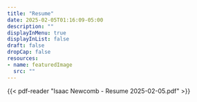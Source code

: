 ```yaml
---
title: "Resume"
date: 2025-02-05T01:16:09-05:00
description: ""
displayInMenu: true
displayInList: false
draft: false
dropCap: false
resources:
- name: featuredImage
  src: ""
---
```


{{< pdf-reader "Isaac Newcomb - Resume 2025-02-05.pdf" >}}
